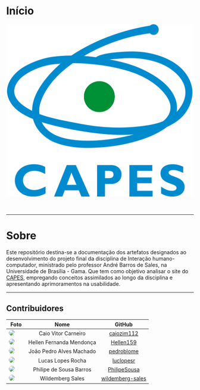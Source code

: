 # Início
<p align="center">
    <img src="./assets/CAPES_logo.png" width="500">
</p>
<br>

---

# Sobre

Este repositório destina-se a documentação dos artefatos designados ao desenvolvimento do projeto final da disciplina de Interação humano-computador, ministrado pelo professor André Barros de Sales, na Universidade de Brasília - Gama. Que tem como objetivo analisar o site do [CAPES](https://www.gov.br/capes/pt-br), empregando conceitos assimilados ao longo da disciplina e apresentando aprimoramentos na usabilidade.

---

## Contribuidores

**Foto** | **Nome** | **GitHub** |
:--: | :--: | :--: |
<a href="https://github.com/caiozim112"><img src="https://avatars.githubusercontent.com/u/83408899?v=4" height="auto" width="90" style="border-radius:50%"></a> &nbsp; &nbsp; &nbsp; | Caio Vitor Carneiro | [caiozim112](https://github.com/caiozim112) |
<a href="https://github.com/Hellen159"><img src="https://avatars.githubusercontent.com/u/84354824?v=4" height="auto" width="90" style="border-radius:50%"></a> &nbsp; &nbsp; &nbsp;| Hellen Fernanda Mendonça | [Hellen159](https://github.com/Hellen159) |
<a href="https://github.com/pedroblome"><img src="https://avatars.githubusercontent.com/u/68927069?v=4" height="auto" width="90" style="border-radius:50%"></a> &nbsp; &nbsp; &nbsp; | João Pedro Alves Machado | [pedroblome](https://github.com/pedroblome) |
<a href="https://github.com/luclopesr"><img src="https://avatars.githubusercontent.com/u/88348202?v=4" height="auto" width="90" style="border-radius:50%"></a> &nbsp; &nbsp; &nbsp; | Lucas Lopes Rocha | [luclopesr](https://github.com/luclopesr) |
<a href="https://github.com/PhilipeSousa"><img src="https://avatars.githubusercontent.com/u/78869177?v=4" height="auto" width="90" style="border-radius:50%"></a> &nbsp; &nbsp; &nbsp; | Philipe de Sousa Barros | [PhilipeSousa](https://github.com/PhilipeSousa) |
<a href="https://github.com/wildemberg-sales"><img src="https://avatars.githubusercontent.com/u/92035272?v=4" height="auto" width="90" style="border-radius:50%"></a> &nbsp; &nbsp; &nbsp; | Wildemberg Sales | [wildemberg-sales](https://github.com/wildemberg-sales) |

